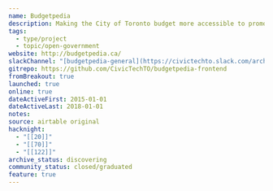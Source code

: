 ```yaml
---
name: Budgetpedia
description: Making the City of Toronto budget more accessible to promote informed debate; advocate for better budgeting
tags:
  - type/project
  - topic/open-government
website: http://budgetpedia.ca/
slackChannel: "[budgetpedia-general](https://civictechto.slack.com/archives/C0958HY7J)"
gitrepo: https://github.com/CivicTechTO/budgetpedia-frontend
fromBreakout: true
launched: true
online: true
dateActiveFirst: 2015-01-01
dateActiveLast: 2018-01-01
notes: 
source: airtable original
hacknight:
  - "[[20]]"
  - "[[70]]"
  - "[[122]]"
archive_status: discovering
community_status: closed/graduated
feature: true
---
```

